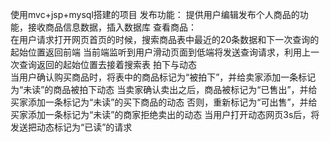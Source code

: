 使用mvc+jsp+mysql搭建的项目
发布功能：
    提供用户编辑发布个人商品的功能，接收商品信息数据，插入数据库
查看商品：    
    在用户请求打开网页首页的时候，搜索商品表中最近的20条数据和下一次查询的起始位置返回前端
    当前端监听到用户滑动页面到低端将发送查询请求，利用上一次查询返回的起始位置去接着搜索表
拍下与动态    
    当用户确认购买商品时，将表中的商品标记为“被拍下”，并给卖家添加一条标记为“未读”的商品被拍下动态
    当卖家确认卖出之后，商品被标记为“已售出”，并给买家添加一条标记为“未读”的买下商品的动态
          否则，重新标记为“可出售”，并给买家添加一条标记为“未读”的商家拒绝卖出的动态
    当用户打开动态网页3s后，将发送把动态标记为“已读”的请求